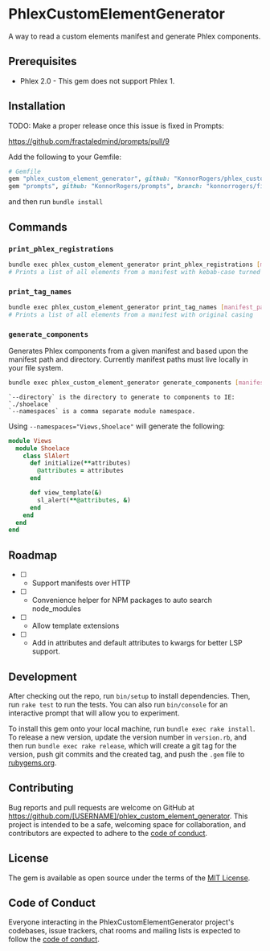 # PhlexCustomElementGenerator

A way to read a custom elements manifest and generate Phlex components.

## Prerequisites

- Phlex 2.0 - This gem does not support Phlex 1.

## Installation

TODO: Make a proper release once this issue is fixed in Prompts:

<https://github.com/fractaledmind/prompts/pull/9>

Add the following to your Gemfile:

```rb
# Gemfile
gem "phlex_custom_element_generator", github: "KonnorRogers/phlex_custom_element_generator"
gem "prompts", github: "KonnorRogers/prompts", branch: "konnorrogers/fix-fmt-calls"
```

and then run `bundle install`

## Commands

### `print_phlex_registrations`

```bash
bundle exec phlex_custom_element_generator print_phlex_registrations [manifest_path]
# Prints a list of all elements from a manifest with kebab-case turned into snake case IE: `sl-alert` -> `sl_alert`
```

### `print_tag_names`

```bash
bundle exec phlex_custom_element_generator print_tag_names [manifest_path]
# Prints a list of all elements from a manifest with original casing
```

### `generate_components`

Generates Phlex components from a given manifest and based upon the manifest path and directory. Currently manifest paths must live locally in your file system.

```bash
bundle exec phlex_custom_element_generator generate_components [manifest_path] [--directory=""] [--namespaces=""]
```

```
`--directory` is the directory to generate to components to IE: `./shoelace`
`--namespaces` is a comma separate module namespace.
```

Using `--namespaces="Views,Shoelace"` will generate the following:

```rb
module Views
  module Shoelace
    class SlAlert
      def initialize(**attributes)
        @attributes = attributes
      end

      def view_template(&)
        sl_alert(**@attributes, &)
      end
    end
  end
end
```

## Roadmap

- [ ] - Support manifests over HTTP
- [ ] - Convenience helper for NPM packages to auto search node_modules
- [ ] - Allow template extensions
- [ ] - Add in attributes and default attributes to kwargs for better LSP support.

## Development

After checking out the repo, run `bin/setup` to install dependencies. Then, run `rake test` to run the tests. You can also run `bin/console` for an interactive prompt that will allow you to experiment.

To install this gem onto your local machine, run `bundle exec rake install`. To release a new version, update the version number in `version.rb`, and then run `bundle exec rake release`, which will create a git tag for the version, push git commits and the created tag, and push the `.gem` file to [rubygems.org](https://rubygems.org).

## Contributing

Bug reports and pull requests are welcome on GitHub at https://github.com/[USERNAME]/phlex_custom_element_generator. This project is intended to be a safe, welcoming space for collaboration, and contributors are expected to adhere to the [code of conduct](https://github.com/[USERNAME]/phlex_custom_element_generator/blob/main/CODE_OF_CONDUCT.md).

## License

The gem is available as open source under the terms of the [MIT License](https://opensource.org/licenses/MIT).

## Code of Conduct

Everyone interacting in the PhlexCustomElementGenerator project's codebases, issue trackers, chat rooms and mailing lists is expected to follow the [code of conduct](https://github.com/[USERNAME]/phlex_custom_element_generator/blob/main/CODE_OF_CONDUCT.md).

